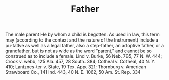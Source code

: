 ---
title: Father
letter: F
permalink: "/definitions/bld-father.html"
body: The male parent He by whom a child is begotten. As used in law, this term may
  (according to the context and the nature of the Instrument) include a pu-tatlve
  as well as a legal father, also a step-father, an adoptive father, or a grandfather,
  but is not as wide as the word “parent,” and cannot be so construed as to include
  a female. Lind v. Burke, 56 Neb. 785, 77 N. W. 444; Crook v. webb, 125 Ala. 457,
  28 South. 384; Cotheal v. Cotheal, 40 N. Y. 410; Lantznes-ter v. State, 19 Tex.
  App. 321; Thornburg v. American Strawboard Co., 141 Ind. 443, 40 N. E. 1062, 50
  Am. St. Rep. 334
published_at: '2018-07-07'
source: Black's Law Dictionary 2nd Ed (1910)
layout: post
---